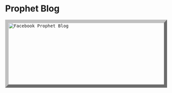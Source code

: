 # Prophet Blog

<a target="_blank" href="https://importchris.medium.com/forecasting-using-facebooks-prophet-library-ce628e76586b">
  <kbd>
  <img src="https://miro.medium.com/max/2298/1*DgTzNBlef58K-qwTmr7Oxg.png" height=200 width=550 alt="Facebook Prophet Blog" style="border:10px outset silver"> 
  </kbd>
